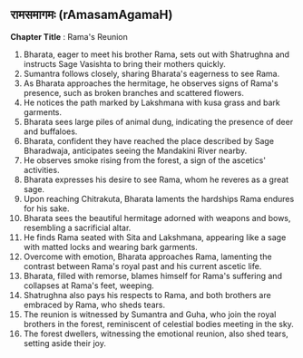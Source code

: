 ## रामसमागमः (rAmasamAgamaH)

**Chapter Title** : Rama's Reunion

1. Bharata, eager to meet his brother Rama, sets out with Shatrughna and instructs Sage Vasishta to bring their mothers quickly.
2. Sumantra follows closely, sharing Bharata's eagerness to see Rama.
3. As Bharata approaches the hermitage, he observes signs of Rama's presence, such as broken branches and scattered flowers.
4. He notices the path marked by Lakshmana with kusa grass and bark garments.
5. Bharata sees large piles of animal dung, indicating the presence of deer and buffaloes.
6. Bharata, confident they have reached the place described by Sage Bharadwaja, anticipates seeing the Mandakini River nearby.
7. He observes smoke rising from the forest, a sign of the ascetics' activities.
8. Bharata expresses his desire to see Rama, whom he reveres as a great sage.
9. Upon reaching Chitrakuta, Bharata laments the hardships Rama endures for his sake.
10. Bharata sees the beautiful hermitage adorned with weapons and bows, resembling a sacrificial altar.
11. He finds Rama seated with Sita and Lakshmana, appearing like a sage with matted locks and wearing bark garments.
12. Overcome with emotion, Bharata approaches Rama, lamenting the contrast between Rama's royal past and his current ascetic life.
13. Bharata, filled with remorse, blames himself for Rama's suffering and collapses at Rama's feet, weeping.
14. Shatrughna also pays his respects to Rama, and both brothers are embraced by Rama, who sheds tears.
15. The reunion is witnessed by Sumantra and Guha, who join the royal brothers in the forest, reminiscent of celestial bodies meeting in the sky.
16. The forest dwellers, witnessing the emotional reunion, also shed tears, setting aside their joy.
